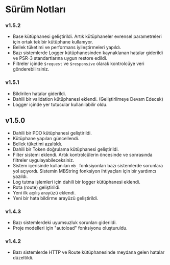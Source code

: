 # Sürüm Notları

### v1.5.2

-   Base kütüphanesi geliştirildi. Artık kütüphaneler evrensel parametreleri için ortak tek bir kütüphane kullanıyor.
-   Bellek tüketimi ve performans iyileştirmeleri yapıldı.
-   Bazı sistemlerde Logger kütüphanesinden kaynaklanan hatalar giderildi ve PSR-3 standartlarına uygun restore edildi.
-   Filtreler içinde `$request` ve `$responsive` olarak kontrolcüye veri gönderebilirsiniz.

### v1.5.1

-   Bildirilen hatalar giderildi.
-   Dahili bir validation kütüphanesi eklendi. (Geliştirilmeye Devam Edecek)
-   Logger içinde yer tutucular kullanılabilir oldu.

## v1.5.0

-   Dahili bir PDO kütüphanesi geliştirildi.
-   Kütüphane yapıları güncellendi.
-   Bellek tüketimi azaltıldı.
-   Dahili bir Token doğrulama kütüphanesi geliştirildi.
-   Filter sistemi eklendi. Artık kontrolcülerin öncesinde ve sonrasında filtreler uygulayabileceksiniz.
-   Sistem içerisinde kullanılan `mb_` fonksiyonları bazı sistemlerde sorunlara yol açıyordı. Sistemin MBString fonksiyon ihtiyaçları için bir yardımcı yazıldı.
-   Log tutma işlemleri için dahili bir logger kütüphanesi eklendi.
-   Rota (route) geliştirildi.
-   Yeni ilk açılış arayüzü eklendi.
-   Yeni bir hata bildirme arayüzü geliştirildi.

### v1.4.3

-   Bazı sistemlerdeki uyumsuzluk sorunları giderildi.
-   Proje modelleri için "autoload" fonksiyonu oluşturuldu.

### v1.4.2

-   Bazı sistemlerde HTTP ve Route kütüphanesinde meydana gelen hatalar düzeltildi.
